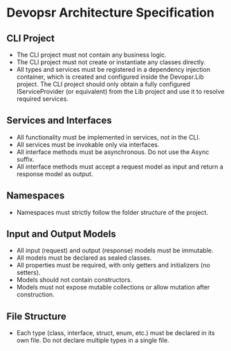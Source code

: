 # Devopsr Architecture Specification

## CLI Project
- The CLI project must not contain any business logic.
- The CLI project must not create or instantiate any classes directly.
- All types and services must be registered in a dependency injection container, which is created and configured inside the Devopsr.Lib project.
The CLI project should only obtain a fully configured IServiceProvider (or equivalent) from the Lib project and use it to resolve required services.

## Services and Interfaces
- All functionality must be implemented in services, not in the CLI.
- All services must be invokable only via interfaces.
- All interface methods must be asynchronous. Do not use the Async suffix.
- All interface methods must accept a request model as input and return a response model as output.

## Namespaces
- Namespaces must strictly follow the folder structure of the project.

## Input and Output Models
- All input (request) and output (response) models must be immutable.
- All models must be declared as sealed classes.
- All properties must be required, with only getters and initializers (no setters).
- Models should not contain constructors.
- Models must not expose mutable collections or allow mutation after construction.


## File Structure
- Each type (class, interface, struct, enum, etc.) must be declared in its own file. Do not declare multiple types in a single file.